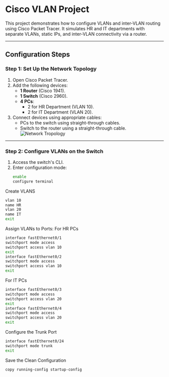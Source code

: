 # Cisco VLAN Project

This project demonstrates how to configure VLANs and inter-VLAN routing using Cisco Packet Tracer. It simulates HR and IT departments with separate VLANs, static IPs, and inter-VLAN connectivity via a router.

---

## **Configuration Steps**

### **Step 1: Set Up the Network Topology**
1. Open Cisco Packet Tracer.
2. Add the following devices:
   - **1 Router** (Cisco 1941).
   - **1 Switch** (Cisco 2960).
   - **4 PCs**:
     - 2 for HR Department (VLAN 10).
     - 2 for IT Department (VLAN 20).
3. Connect devices using appropriate cables:
   - PCs to the switch using straight-through cables.
   - Switch to the router using a straight-through cable.
![Network Tropology](https://github.com/user-attachments/assets/9936834b-c43f-4af8-9249-99e7f33d2dc4)

---

### **Step 2: Configure VLANs on the Switch**
1. Access the switch's CLI.
2. Enter configuration mode:
   ```bash
   enable
   configure terminal 
Create VLANS
   ```bash
   vlan 10
   name HR
   vlan 20
   name IT
   exit
   ```

Assign VLANs to Ports:
   For HR PCs 
   ```bash
   interface fastEthernet0/1
   switchport mode access
   switchport access vlan 10
   exit
   interface fastEthernet0/2
   switchport mode access
   switchport access vlan 10
   exit
   ```
   For IT PCs
   ```bash
   interface fastEthernet0/3
   switchport mode access
   switchport access vlan 20
   exit
   interface fastEthernet0/4
   switchport mode access
   switchport access vlan 20
   exit
   ```
   Configure the Trunk Port
   ```bash
   interface fastEthernet0/24
   switchport mode trunk
   exit
   ```
   Save the Clean Configuration
   ```bash
   copy running-config startup-config
   ```




